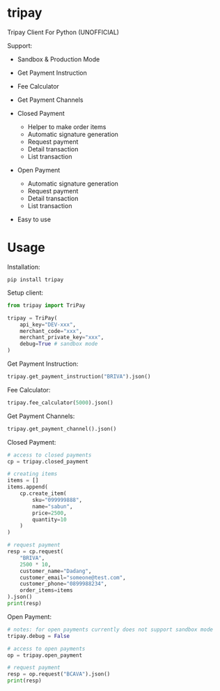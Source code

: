 # tripay

Tripay Client For Python (UNOFFICIAL)

Support:

* Sandbox & Production Mode
* Get Payment Instruction
* Fee Calculator
* Get Payment Channels
* Closed Payment

    * Helper to make order items
    * Automatic signature generation
    * Request payment
    * Detail transaction
    * List transaction

* Open Payment

    * Automatic signature generation
    * Request payment
    * Detail transaction
    * List transaction

* Easy to use

# Usage

Installation:

```
pip install tripay
```

Setup client:

```python
from tripay import TriPay

tripay = TriPay(
    api_key="DEV-xxx",
    merchant_code="xxx",
    merchant_private_key="xxx",
    debug=True # sandbox mode
)
```

Get Payment Instruction:

```python
tripay.get_payment_instruction("BRIVA").json()
```

Fee Calculator:

```python
tripay.fee_calculator(5000).json()
```

Get Payment Channels:

```python
tripay.get_payment_channel().json()
```

Closed Payment:

```python
# access to closed payments
cp = tripay.closed_payment

# creating items
items = []
items.append(
    cp.create_item(
        sku="099999888",
        name="sabun",
        price=2500,
        quantity=10
    )
)

# request payment
resp = cp.request(
    "BRIVA",
    2500 * 10,
    customer_name="Dadang",
    customer_email="someone@test.com",
    customer_phone="0899988234",
    order_items=items
).json()
print(resp)
```

Open Payment:

```python
# notes: for open payments currently does not support sandbox mode
tripay.debug = False

# access to open payments
op = tripay.open_payment

# request payment
resp = op.request("BCAVA").json()
print(resp)
```
